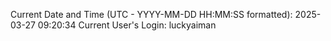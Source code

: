 Current Date and Time (UTC - YYYY-MM-DD HH:MM:SS formatted): 2025-03-27 09:20:34
Current User's Login: luckyaiman
